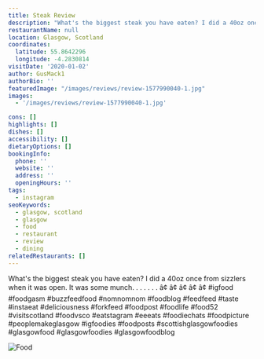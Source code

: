 ```yaml
---
title: Steak Review
description: "What's the biggest steak you have eaten? I did a 40oz once from sizzlers when it was open. It was some munch. . . . . . . â\x80¢ â\x80¢ â\x80¢ â\x80¢ â\x80¢ #igfood #foodgasm #buzzfeedfood #nomno"
restaurantName: null
location: Glasgow, Scotland
coordinates:
  latitude: 55.8642296
  longitude: -4.2830814
visitDate: '2020-01-02'
author: GusMack1
authorBio: ''
featuredImage: "/images/reviews/review-1577990040-1.jpg"
images:
  - '/images/reviews/review-1577990040-1.jpg'

cons: []
highlights: []
dishes: []
accessibility: []
dietaryOptions: []
bookingInfo:
  phone: ''
  website: ''
  address: ''
  openingHours: ''
tags:
  - instagram
seoKeywords:
  - glasgow, scotland
  - glasgow
  - food
  - restaurant
  - review
  - dining
relatedRestaurants: []
---
```


What's the biggest steak you have eaten? I did a 40oz once from sizzlers when it was open. It was some munch.
.
.
.
.
.
.
â¢
â¢
â¢
â¢
â¢
#igfood #foodgasm #buzzfeedfood #nomnomnom #foodblog #feedfeed #taste #instaeat #deliciousness #forkfeed #foodpost #foodlife #food52 #visitscotland #foodvsco #eatstagram #eeeats #foodiechats #foodpicture #peoplemakeglasgow #igfoodies #foodposts #scottishglasgowfoodies #glasgowfood #glasgowfoodies #glasgowfoodblog

![Food](/images/reviews/review-1577990040-1.jpg)
